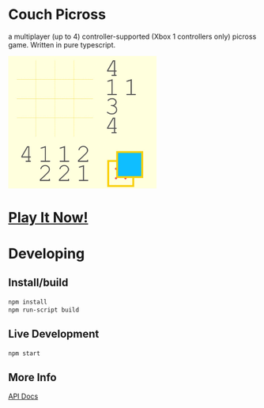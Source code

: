 # Couch Picross

a multiplayer (up to 4) controller-supported (Xbox 1 controllers only) picross game. Written in pure typescript.

<img src="./docs/gameplay.gif" alt="demo" width="300"/>

# <a href="test.html">Play It Now!</a>

# Developing 

## Install/build

```
npm install
npm run-script build
```

## Live Development

```
npm start
```

## More Info

[API Docs](API.md)
